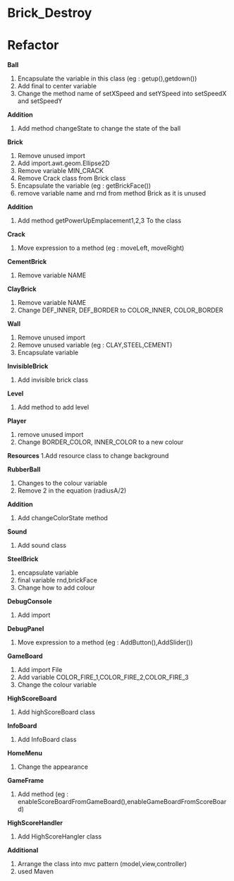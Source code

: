 # Brick_Destroy
# Refactor 

**Ball**
1. Encapsulate the variable in this class (eg : getup(),getdown())
2. Add final to center variable
3. Change the method name of setXSpeed and setYSpeed into setSpeedX and setSpeedY

**Addition**
1. Add method changeState to change the state of the ball

**Brick**
1. Remove unused import
2. Add import.awt.geom.Ellipse2D
3. Remove variable MIN_CRACK
4. Remove Crack class from Brick class
5. Encapsulate the variable (eg : getBrickFace())
6. remove variable name and rnd from method Brick as it is unused

**Addition**
1. Add method getPowerUpEmplacement1,2,3 To the class

**Crack**
1. Move expression to a method (eg : moveLeft, moveRight)

**CementBrick**
1. Remove variable NAME

**ClayBrick**
1. Remove variable NAME
2. Change DEF_INNER, DEF_BORDER to COLOR_INNER, COLOR_BORDER

**Wall**
1. Remove unused import
2. Remove unused variable (eg : CLAY,STEEL,CEMENT)
3. Encapsulate variable

**InvisibleBrick**
1. Add invisible brick class

**Level**
1. Add method to add level

**Player**
1. remove unused import
2. Change BORDER_COLOR, INNER_COLOR to a new colour

**Resources**
1.Add resource class to change background

**RubberBall**
1. Changes to the colour variable
2. Remove 2 in the equation (radiusA/2)

**Addition**
1. Add changeColorState  method

**Sound**
1. Add sound class

**SteelBrick**
1. encapsulate variable
2. final variable rnd,brickFace
3. Change how to add colour

**DebugConsole**
1. Add import

**DebugPanel**
1. Move expression to a method (eg : AddButton(),AddSlider())

**GameBoard**
1. Add import File
2. Add variable COLOR_FIRE_1,COLOR_FIRE_2,COLOR_FIRE_3
3. Change the colour variable

**HighScoreBoard**
1. Add highScoreBoard class

**InfoBoard**
1. Add InfoBoard class

**HomeMenu**
1. Change the appearance

**GameFrame**
1. Add method (eg : enableScoreBoardFromGameBoard(),enableGameBoardFromScoreBoard)

**HighScoreHandler**
1. Add HighScoreHangler class


**Additional**
1. Arrange the class into mvc pattern (model,view,controller)
2. used Maven


